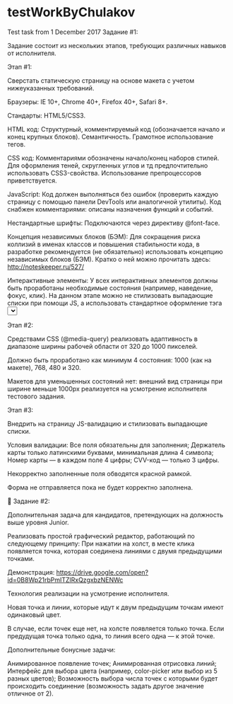 # testWorkByChulakov
Test task from 1 December 2017
Задание #1:

Задание состоит из нескольких этапов, требующих различных навыков от исполнителя.

Этап #1:

Сверстать статическую страницу на основе макета с учетом нижеуказанных требований.

Браузеры: IE 10+, Chrome 40+, Firefox 40+, Safari 8+.

Стандарты: HTML5/CSS3.

HTML код: Структурный, комментируемый код (обозначается начало и конец крупных блоков). Семантичность. Грамотное использование тегов.

CSS код: Комментариями обозначены начало/конец наборов стилей.
Для оформления теней, скругленных углов и тд предпочтительно использовать CSS3-свойства.
Использование препроцессоров приветствуется.

JavaScript: Код должен выполняться без ошибок (проверить каждую страницу с помощью панели DevTools или аналогичной утилиты).
Код снабжен комментариями: описаны назначения функций и событий.

Нестандартные шрифты: Подключаются через директиву @font-face.

Концепция независимых блоков (БЭМ): Для сокращения риска коллизий в именах классов и повышения стабильности кода, в разработке рекомендуется (не обязательно) использовать концепцию независимых блоков (БЭМ).
Кратко о ней можно прочитать здесь: http://noteskeeper.ru/527/

Интерактивные элементы:
У всех интерактивных элементов должны быть проработаны необходимые состояния (например, наведение, фокус, клик).
На данном этапе можно не стилизовать выпадающие списки при помощи JS, а использовать стандартное оформление тэга <select>.

Этап #2:

Средствами CSS (@media-query) реализовать адаптивность в диапазоне ширины рабочей области от 320 до 1000 пикселей.

Должно быть проработано как минимум 4 состояния: 1000 (как на макете), 768, 480 и 320.

Макетов для уменьшенных состояний нет: внешний вид страницы при ширине меньше 1000px реализуется на усмотрение исполнителя тестового задания.

Этап #3:

Внедрить на страницу JS-валидацию и стилизовать выпадающие списки.

Условия валидации:
Все поля обязательны для заполнения;
Держатель карты только латинскими буквами, минимальная длина 4 символа;
Номер карты — в каждом поле 4 цифры;
CVV-код — только 3 цифры.

Некорректно заполненные поля обводятся красной рамкой.

Форма не отправляется пока не будет корректно заполнена.




Задание #2:

Дополнительная задача для кандидатов, претендующих на должность выше уровня Junior.

Реализовать простой графический редактор, работающий по следующему принципу:
При нажатии на холст, в месте клика появляется точка, которая соединена линиями с двумя предыдущими точками.

Демонстрация:
https://drive.google.com/open?id=0B8Wp21rbPmITZlRxQzgxbzNENWc

Технология реализации на усмотрение исполнителя.

Новая точка и линии, которые идут к двум предыдущим точкам имеют одинаковый цвет.

В случае, если точек еще нет, на холсте появляется только точка.
Если предудущая точка только одна, то линия всего одна — к этой точке.

Дополнительные бонусные задачи:

Анимированное появление точек;
Анимированная отрисовка линий;
Интерфейс для выбора цвета (например, color-picker или выбор из 5  разных цветов);
Возможность выбора числа точек с которыми будет происходить соединение (возможность задать другое значение отличное от 2).

